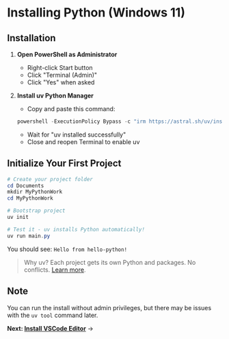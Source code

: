 # Installing Python (Windows 11)

## Installation

1. **Open PowerShell as Administrator**
   - Right-click Start button
   - Click "Terminal (Admin)" 
   - Click "Yes" when asked

2. **Install uv Python Manager**
   - Copy and paste this command:
   ```powershell
   powershell -ExecutionPolicy Bypass -c "irm https://astral.sh/uv/install.ps1 | iex"
   ```
   - Wait for "uv installed successfully"
   - Close and reopen Terminal to enable uv

## Initialize Your First Project

```powershell
# Create your project folder
cd Documents
mkdir MyPythonWork
cd MyPythonWork

# Bootstrap project
uv init

# Test it - uv installs Python automatically!
uv run main.py
```
You should see: `Hello from hello-python!`

> Why uv? Each project gets its own Python and packages. No conflicts. [Learn more](about-uv.md).

## Note

You can run the install without admin privileges, but there may be issues with the `uv tool` command later.

**Next: [Install VSCode Editor](editors.md)** →